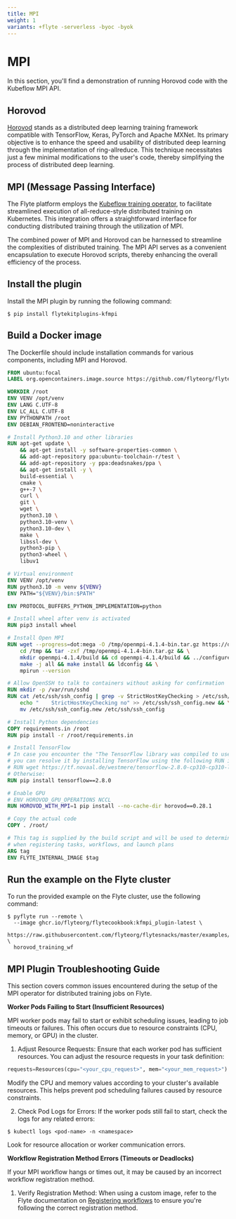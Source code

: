 ```yaml
---
title: MPI
weight: 1
variants: +flyte -serverless -byoc -byok
---
```


# MPI

In this section, you'll find a demonstration of running Horovod code with the Kubeflow MPI API.

## Horovod

[Horovod](http://horovod.ai/) stands as a distributed deep learning training framework compatible with
TensorFlow, Keras, PyTorch and Apache MXNet. Its primary objective is to enhance the speed and usability
of distributed deep learning through the implementation of ring-allreduce. This technique necessitates
just a few minimal modifications to the user's code, thereby simplifying the process of distributed deep learning.

## MPI (Message Passing Interface)

The Flyte platform employs the [Kubeflow training operator](https://github.com/kubeflow/training-operator),
to facilitate streamlined execution of all-reduce-style distributed training on Kubernetes.
This integration offers a straightforward interface for conducting distributed training through the utilization of MPI.

The combined power of MPI and Horovod can be harnessed to streamline the complexities of distributed training.
The MPI API serves as a convenient encapsulation to execute Horovod scripts, thereby enhancing the overall efficiency of the process.

## Install the plugin

Install the MPI plugin by running the following command:

```shell
$ pip install flytekitplugins-kfmpi
```

## Build a Docker image

The Dockerfile should include installation commands for various components, including MPI and Horovod.

```dockerfile
FROM ubuntu:focal
LABEL org.opencontainers.image.source https://github.com/flyteorg/flytesnacks

WORKDIR /root
ENV VENV /opt/venv
ENV LANG C.UTF-8
ENV LC_ALL C.UTF-8
ENV PYTHONPATH /root
ENV DEBIAN_FRONTEND=noninteractive

# Install Python3.10 and other libraries
RUN apt-get update \
    && apt-get install -y software-properties-common \
    && add-apt-repository ppa:ubuntu-toolchain-r/test \
    && add-apt-repository -y ppa:deadsnakes/ppa \
    && apt-get install -y \
    build-essential \
    cmake \
    g++-7 \
    curl \
    git \
    wget \
    python3.10 \
    python3.10-venv \
    python3.10-dev \
    make \
    libssl-dev \
    python3-pip \
    python3-wheel \
    libuv1

# Virtual environment
ENV VENV /opt/venv
RUN python3.10 -m venv ${VENV}
ENV PATH="${VENV}/bin:$PATH"

ENV PROTOCOL_BUFFERS_PYTHON_IMPLEMENTATION=python

# Install wheel after venv is activated
RUN pip3 install wheel

# Install Open MPI
RUN wget --progress=dot:mega -O /tmp/openmpi-4.1.4-bin.tar.gz https://download.open-mpi.org/release/open-mpi/v4.1/openmpi-4.1.4.tar.gz && \
    cd /tmp && tar -zxf /tmp/openmpi-4.1.4-bin.tar.gz && \
    mkdir openmpi-4.1.4/build && cd openmpi-4.1.4/build && ../configure --prefix=/usr/local && \
    make -j all && make install && ldconfig && \
    mpirun --version

# Allow OpenSSH to talk to containers without asking for confirmation
RUN mkdir -p /var/run/sshd
RUN cat /etc/ssh/ssh_config | grep -v StrictHostKeyChecking > /etc/ssh/ssh_config.new && \
    echo "    StrictHostKeyChecking no" >> /etc/ssh/ssh_config.new && \
    mv /etc/ssh/ssh_config.new /etc/ssh/ssh_config

# Install Python dependencies
COPY requirements.in /root
RUN pip install -r /root/requirements.in

# Install TensorFlow
# In case you encounter the "The TensorFlow library was compiled to use AVX instructions, which are not present on your machine" error,
# you can resolve it by installing TensorFlow using the following RUN instruction:
# RUN wget https://tf.novaal.de/westmere/tensorflow-2.8.0-cp310-cp310-linux_x86_64.whl && pip install tensorflow-2.8.0-cp310-cp310-linux_x86_64.whl
# Otherwise:
RUN pip install tensorflow==2.8.0

# Enable GPU
# ENV HOROVOD_GPU_OPERATIONS NCCL
RUN HOROVOD_WITH_MPI=1 pip install --no-cache-dir horovod==0.28.1

# Copy the actual code
COPY . /root/

# This tag is supplied by the build script and will be used to determine the version
# when registering tasks, workflows, and launch plans
ARG tag
ENV FLYTE_INTERNAL_IMAGE $tag
```

## Run the example on the Flyte cluster

To run the provided example on the Flyte cluster, use the following command:

```shell
$ pyflyte run --remote \
  --image ghcr.io/flyteorg/flytecookbook:kfmpi_plugin-latest \
  https://raw.githubusercontent.com/flyteorg/flytesnacks/master/examples/kfmpi_plugin/kfmpi_plugin/mpi_mnist.py \
  horovod_training_wf
```

## MPI Plugin Troubleshooting Guide

This section covers common issues encountered during the setup of the MPI operator for distributed training jobs on Flyte.

**Worker Pods Failing to Start (Insufficient Resources)**

MPI worker pods may fail to start or exhibit scheduling issues, leading to job timeouts or failures. This often occurs due to resource constraints (CPU, memory, or GPU) in the cluster.

1. Adjust Resource Requests:
Ensure that each worker pod has sufficient resources. You can adjust the resource requests in your task definition:

```python
requests=Resources(cpu="<your_cpu_request>", mem="<your_mem_request>")
```

Modify the CPU and memory values according to your cluster's available resources. This helps prevent pod scheduling failures caused by resource constraints.

2. Check Pod Logs for Errors:
If the worker pods still fail to start, check the logs for any related errors:

```shell
$ kubectl logs <pod-name> -n <namespace>
```

Look for resource allocation or worker communication errors.

**Workflow Registration Method Errors (Timeouts or Deadlocks)**

If your MPI workflow hangs or times out, it may be caused by an incorrect workflow registration method.

1. Verify Registration Method:
    When using a custom image, refer to the Flyte documentation on [Registering workflows](https://docs.flyte.org/en/latest/user_guide/flyte_fundamentals/registering_workflows.html#registration-patterns) to ensure you're following the correct registration method.
